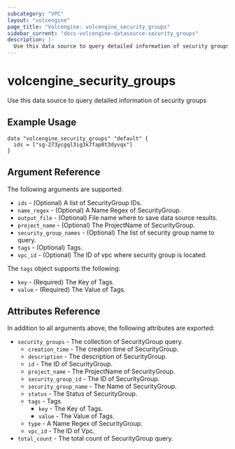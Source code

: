 ```yaml
---
subcategory: "VPC"
layout: "volcengine"
page_title: "Volcengine: volcengine_security_groups"
sidebar_current: "docs-volcengine-datasource-security_groups"
description: |-
  Use this data source to query detailed information of security groups
---
```

# volcengine_security_groups
Use this data source to query detailed information of security groups
## Example Usage
```hcl
data "volcengine_security_groups" "default" {
  ids = ["sg-273ycgql3ig3k7fap8t3dyvqx"]
}
```
## Argument Reference
The following arguments are supported:
* `ids` - (Optional) A list of SecurityGroup IDs.
* `name_regex` - (Optional) A Name Regex of SecurityGroup.
* `output_file` - (Optional) File name where to save data source results.
* `project_name` - (Optional) The ProjectName of SecurityGroup.
* `security_group_names` - (Optional) The list of security group name to query.
* `tags` - (Optional) Tags.
* `vpc_id` - (Optional) The ID of vpc where security group is located.

The `tags` object supports the following:

* `key` - (Required) The Key of Tags.
* `value` - (Required) The Value of Tags.

## Attributes Reference
In addition to all arguments above, the following attributes are exported:
* `security_groups` - The collection of SecurityGroup query.
    * `creation_time` - The creation time of SecurityGroup.
    * `description` - The description of SecurityGroup.
    * `id` - The ID of SecurityGroup.
    * `project_name` - The ProjectName of SecurityGroup.
    * `security_group_id` - The ID of SecurityGroup.
    * `security_group_name` - The Name of SecurityGroup.
    * `status` - The Status of SecurityGroup.
    * `tags` - Tags.
        * `key` - The Key of Tags.
        * `value` - The Value of Tags.
    * `type` - A Name Regex of SecurityGroup.
    * `vpc_id` - The ID of Vpc.
* `total_count` - The total count of SecurityGroup query.


